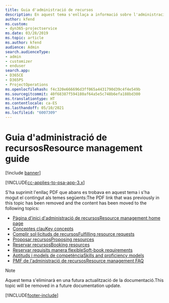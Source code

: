 ```yaml
---
title: Guia d'administració de recursos
description: En aquest tema s'enllaça a informació sobre l'administració de recursos al Project Service Automation
author: kfend
ms.custom:
- dyn365-projectservice
ms.date: 03/28/2019
ms.topic: article
ms.author: kfend
audience: Admin
search.audienceType:
- admin
- customizer
- enduser
search.app:
- D365CE
- D365PS
- ProjectOperations
ms.openlocfilehash: f4c320e666696d3ff065a4431790d39c4f4e549b
ms.sourcegitcommit: 40f68387f594180af64a5e5c748b6efa188bd300
ms.translationtype: HT
ms.contentlocale: ca-ES
ms.lasthandoff: 05/10/2021
ms.locfileid: "6007309"
---
```

# <a name="resource-management-guide"></a><span data-ttu-id="27675-103">Guia d'administració de recursos</span><span class="sxs-lookup"><span data-stu-id="27675-103">Resource management guide</span></span>

[!include [banner](../../includes/psa-now-project-operations.md)]

[!INCLUDE[cc-applies-to-psa-app-3.x](../../includes/cc-applies-to-psa-app-3x.md)]

<span data-ttu-id="27675-104">S'ha suprimit l'enllaç PDF que abans es trobava en aquest tema i s'ha mogut el contingut als temes següents:</span><span class="sxs-lookup"><span data-stu-id="27675-104">The PDF link that was previously in this topic has been removed and the content has been moved to the following topics:</span></span>

- [<span data-ttu-id="27675-105">Pàgina d'inici d'administració de recursos</span><span class="sxs-lookup"><span data-stu-id="27675-105">Resource management home page</span></span>](../resource-management-home-page.md)
- [<span data-ttu-id="27675-106">Conceptes clau</span><span class="sxs-lookup"><span data-stu-id="27675-106">Key concepts</span></span>](../reports-key-concepts.md)
- [<span data-ttu-id="27675-107">Complir sol·licituds de recursos</span><span class="sxs-lookup"><span data-stu-id="27675-107">Fulfilling resource requests</span></span>](../resource-management-fulfill-requests.md)
- [<span data-ttu-id="27675-108">Proposar recursos</span><span class="sxs-lookup"><span data-stu-id="27675-108">Proposing resources</span></span>](../resource-management-propose-resources.md)
- [<span data-ttu-id="27675-109">Reservar recursos</span><span class="sxs-lookup"><span data-stu-id="27675-109">Booking resources</span></span>](../resource-management-book-resources-scheduleboard.md)
- [<span data-ttu-id="27675-110">Reservar requisits manera flexible</span><span class="sxs-lookup"><span data-stu-id="27675-110">Soft-book requirements</span></span>](../resource-management-softbook-requirements.md)
- [<span data-ttu-id="27675-111">Aptituds i models de competència</span><span class="sxs-lookup"><span data-stu-id="27675-111">Skills and proficiency models</span></span>](../resource-management-skills-proficiency.md)
- [<span data-ttu-id="27675-112">PMF de l'administració de recursos</span><span class="sxs-lookup"><span data-stu-id="27675-112">Resource management FAQ</span></span>](../resource-management-faq.md)

> [!NOTE]
> <span data-ttu-id="27675-113">Aquest tema s'eliminarà en una futura actualització de la documentació.</span><span class="sxs-lookup"><span data-stu-id="27675-113">This topic will be removed in a future documentation update.</span></span> 


[!INCLUDE[footer-include](../../includes/footer-banner.md)]